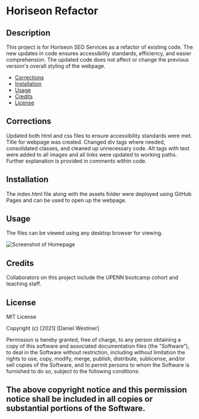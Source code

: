 # Horiseon Refactor
## Description
This project is for Horiseon SEO Services as a refactor of existing code.  The new updates in code ensures accessibility standards, efficiency, and easier comprehension.  The updated code does not affect or change the previous version's overall styling of the webpage.

- [Corrections](#corrections)
- [Installation](#installation)
- [Usage](#usage)
- [Credits](#credits)
- [License](#license)

## Corrections
Updated both html and css files to ensure accessibility standards were met.  Title for webpage was created.  Changed div tags where needed, consolidated classes, and cleaned up unnecessary code.  Alt tags with text were added to all images and all links were updated to working paths.  Further explanation is provided in comments within code.

## Installation
The index.html file along with the assets folder were deployed using GitHub Pages and can be used to open up the webpage.

## Usage
The files can be viewed using any desktop browser for viewing.

![Screenshot of Homepage](assets/images/horiseon_image.png)

## Credits
Collaborators on this project include the UPENN bootcamp cohort and teaching staff.

## License
MIT License

Copyright (c) [2021] [Daniel Westiner]

Permission is hereby granted, free of charge, to any person obtaining a copy
of this software and associated documentation files (the "Software"), to deal
in the Software without restriction, including without limitation the rights
to use, copy, modify, merge, publish, distribute, sublicense, and/or sell
copies of the Software, and to permit persons to whom the Software is
furnished to do so, subject to the following conditions:

The above copyright notice and this permission notice shall be included in all
copies or substantial portions of the Software.
---